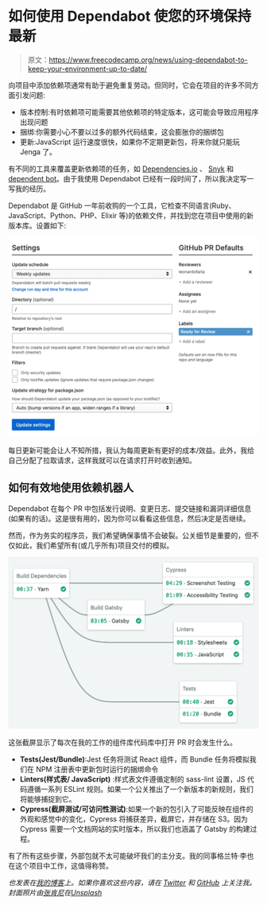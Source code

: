 # 如何使用 Dependabot 使您的环境保持最新

> 原文：<https://www.freecodecamp.org/news/using-dependabot-to-keep-your-environment-up-to-date/>

向项目中添加依赖项通常有助于避免重复劳动。但同时，它会在项目的许多不同方面引发问题:

*   版本控制:有时依赖项可能需要其他依赖项的特定版本，这可能会导致应用程序出现问题
*   捆绑:你需要小心不要以过多的额外代码结束，这会膨胀你的捆绑包
*   更新:JavaScript 运行速度很快，如果你不定期更新包，将来你就只能玩 Jenga 了。

有不同的工具来覆盖更新依赖项的任务，如 [Dependencies.io](https://dependencies.io) 、 [Snyk](https://snyk.io/) 和[dependent bot](https://dependabot.com/)。由于我使用 Dependabot 已经有一段时间了，所以我决定写一写我的经历。

Dependabot 是 GitHub 一年前收购的一个工具，它检查不同语言(Ruby、JavaScript、Python、PHP、Elixir 等)的依赖文件，并找到您在项目中使用的新版本库。设置如下:

![Dependabot screenshot](img/85e0eff78401d5d3efb5f87966b327dd.png)

每日更新可能会让人不知所措，我认为每周更新有更好的成本/效益。此外，我给自己分配了拉取请求，这样我就可以在请求打开时收到通知。

## 如何有效地使用依赖机器人

Dependabot 在每个 PR 中包括发行说明、变更日志、提交链接和漏洞详细信息(如果有的话)。这是很有用的，因为你可以看看这些信息，然后决定是否继续。

然而，作为务实的程序员，我们希望确保事情不会破裂。公关细节是重要的，但不仅如此，我们希望所有(或几乎所有)项目交付的模拟。

![CI Integration](img/ca39c93f912c42689e8317ecb2b67b6e.png)

这张截屏显示了每次在我的工作的组件库代码库中打开 PR 时会发生什么。

*   **Tests(Jest/Bundle)**:Jest 任务将测试 React 组件，而 Bundle 任务将模拟我们在 NPM 注册表中更新包时运行的捆绑命令
*   **Linters(样式表/ JavaScript)** :样式表文件遵循定制的 sass-lint 设置，JS 代码遵循一系列 ESLint 规则。如果一个公关推出了一个新版本的新规则，我们将能够捕捉到它。
*   **Cypress(截屏测试/可访问性测试)**:如果一个新的包引入了可能反映在组件的外观和感觉中的变化，Cypress 将捕获差异，截屏它，并存储在 S3。因为 Cypress 需要一个文档网站的实时版本，所以我们也涵盖了 Gatsby 的构建过程。

有了所有这些步骤，外部包就不太可能破坏我们的主分支。我的同事格兰特·李也在这个项目中工作，这值得称赞。

*也发表在[我的博客](https://bit.ly/2ZhD9GC)上。如果你喜欢这些内容，请在 [Twitter](https://twitter.com/leozera) 和 [GitHub](https://github.com/leonardofaria) 上关注我。封面照片由[张肯尼](https://unsplash.com/@kennyzhang29?utm_source=unsplash&utm_medium=referral&utm_content=creditCopyText)在[Unsplash](https://unsplash.com/s/photos/dependency-tree?utm_source=unsplash&utm_medium=referral&utm_content=creditCopyText)*